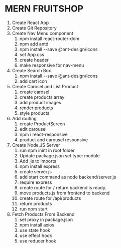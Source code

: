 # MERN FRUITSHOP

1. Create React App
2. Create Git Repository
3. Create Nav Menu component
   1. npm install react-router-dom
   2. npm add antd
   3. npm install --save @ant-design/icons
   4. set App.css
   5. create header
   6. make responsive for nav-menu
4. Create Search Box
   1. npm install --save @ant-design/icons
   2. add cart icon
5. Create Carosel and List Product
   1. create carosel
   2. create products array
   3. add product images
   4. render products
   5. style products
6. Add routing
   1. create ProductScreen
   2. edit carousel
   3. npm i react-responsive
   4. product and carousel responsive
7. Create Node.JS Server
   1. run npm inint in root folder
   2. Update package.json set type: module
   3. Add .js to imports
   4. npm install express
   5. create server.js
   6. add start command as node backend/server.js
   7. require express
   8. create route for / return backend is ready.
   9. move products.js from frontend to backend
   10. create route for /api/products
   11. return products
   12. run npm start
8. Fetch Products From Backend
   1. set proxy in package.json
   2. npm install axios
   3. use state hook
   4. use effect hook
   5. use reducer hook
